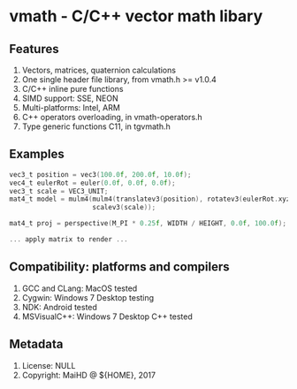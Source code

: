 # vmath - C/C++ vector math libary

## Features
1. Vectors, matrices, quaternion calculations
2. One single header file library, from vmath.h >= v1.0.4
3. C/C++ inline pure functions
4. SIMD support: SSE, NEON
5. Multi-platforms: Intel, ARM
6. C++ operators overloading, in vmath-operators.h
7. Type generic functions C11, in tgvmath.h

## Examples
```C
vec3_t position = vec3(100.0f, 200.0f, 10.0f);
vec4_t eulerRot = euler(0.0f, 0.0f, 0.0f);
vec3_t scale = VEC3_UNIT;
mat4_t model = mulm4(mulm4(translatev3(position), rotatev3(eulerRot.xyz, eulerRot.w)),
                     scalev3(scale));

mat4_t proj = perspective(M_PI * 0.25f, WIDTH / HEIGHT, 0.0f, 100.0f); /* 45 degree fov */

... apply matrix to render ...
```

## Compatibility: platforms and compilers
1. GCC and CLang: MacOS tested
2. Cygwin: Windows 7 Desktop testing
3. NDK: Android tested
4. MSVisualC++: Windows 7 Desktop C++ tested

## Metadata
1. License: NULL
2. Copyright: MaiHD @ ${HOME}, 2017